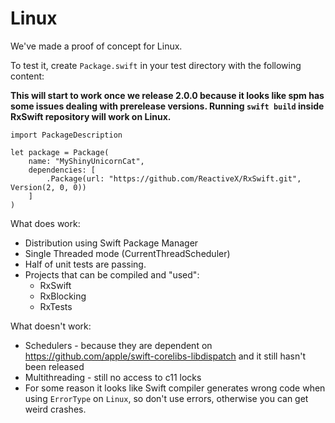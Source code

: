 Linux
=====

We've made a proof of concept for Linux.

To test it, create `Package.swift` in your test directory with the following content:

**This will start to work once we release 2.0.0 because it looks like spm has some issues dealing with prerelease versions. Running `swift build` inside RxSwift repository will work on Linux.**

```
import PackageDescription

let package = Package(
    name: "MyShinyUnicornCat",
    dependencies: [
        .Package(url: "https://github.com/ReactiveX/RxSwift.git", Version(2, 0, 0))
    ]
)
```

What does work:
* Distribution using Swift Package Manager
* Single Threaded mode (CurrentThreadScheduler)
* Half of unit tests are passing.
* Projects that can be compiled and "used":
    * RxSwift
    * RxBlocking
    * RxTests

What doesn't work:
* Schedulers - because they are dependent on https://github.com/apple/swift-corelibs-libdispatch and it still hasn't been released
* Multithreading - still no access to c11 locks
* For some reason it looks like Swift compiler generates wrong code when using `ErrorType` on `Linux`, so don't use errors, otherwise you can get weird crashes.

